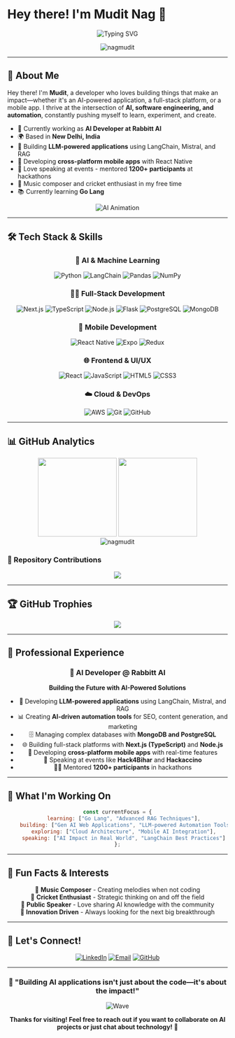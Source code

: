 # Hey there! I'm Mudit Nag 👋

<div align="center">
  
  ![Typing SVG](https://readme-typing-svg.herokuapp.com?font=Fira+Code&weight=600&size=28&duration=3000&pause=1000&color=00D9FF&center=true&vCenter=true&multiline=true&width=800&height=100&lines=AI+Developer+%7C+Full-Stack+Engineer;Building+AI-Powered+Applications;LangChain+%7C+Next.js+%7C+React+Native)
  
  <img src="https://komarev.com/ghpvc/?username=nagmudit&label=Profile%20views&color=0e75b6&style=flat" alt="nagmudit" />
  
</div>

---

## 🚀 About Me

Hey there! I'm **Mudit**, a developer who loves building things that make an impact—whether it's an AI-powered application, a full-stack platform, or a mobile app. I thrive at the intersection of **AI, software engineering, and automation**, constantly pushing myself to learn, experiment, and create.

- 🔭 Currently working as **AI Developer at Rabbitt AI**
- 🌍 Based in **New Delhi, India**
- 🧠 Building **LLM-powered applications** using LangChain, Mistral, and RAG
- 📱 Developing **cross-platform mobile apps** with React Native
- 🎤 Love speaking at events - mentored **1200+ participants** at hackathons
- 🎵 Music composer and cricket enthusiast in my free time
- 📚 Currently learning **Go Lang**

<div align="center">
  
  ![AI Animation](https://media.giphy.com/media/LaVp0AyqR5bGsC5Cbm/giphy.gif)
  
</div>

---

## 🛠️ Tech Stack & Skills

<div align="center">

### 🧠 AI & Machine Learning
![Python](https://img.shields.io/badge/Python-3776AB?style=for-the-badge&logo=python&logoColor=white)
![LangChain](https://img.shields.io/badge/LangChain-1C3C3C?style=for-the-badge&logo=chainlink&logoColor=white)
![Pandas](https://img.shields.io/badge/Pandas-150458?style=for-the-badge&logo=pandas&logoColor=white)
![NumPy](https://img.shields.io/badge/NumPy-013243?style=for-the-badge&logo=numpy&logoColor=white)

### 🧑‍💻 Full-Stack Development
![Next.js](https://img.shields.io/badge/Next.js-000000?style=for-the-badge&logo=next.js&logoColor=white)
![TypeScript](https://img.shields.io/badge/TypeScript-007ACC?style=for-the-badge&logo=typescript&logoColor=white)
![Node.js](https://img.shields.io/badge/Node.js-43853D?style=for-the-badge&logo=node.js&logoColor=white)
![Flask](https://img.shields.io/badge/Flask-000000?style=for-the-badge&logo=flask&logoColor=white)
![PostgreSQL](https://img.shields.io/badge/PostgreSQL-316192?style=for-the-badge&logo=postgresql&logoColor=white)
![MongoDB](https://img.shields.io/badge/MongoDB-4EA94B?style=for-the-badge&logo=mongodb&logoColor=white)

### 📱 Mobile Development
![React Native](https://img.shields.io/badge/React_Native-20232A?style=for-the-badge&logo=react&logoColor=61DAFB)
![Expo](https://img.shields.io/badge/Expo-000020?style=for-the-badge&logo=expo&logoColor=white)
![Redux](https://img.shields.io/badge/Redux-593D88?style=for-the-badge&logo=redux&logoColor=white)

### 🌐 Frontend & UI/UX
![React](https://img.shields.io/badge/React-20232A?style=for-the-badge&logo=react&logoColor=61DAFB)
![JavaScript](https://img.shields.io/badge/JavaScript-F7DF1E?style=for-the-badge&logo=javascript&logoColor=black)
![HTML5](https://img.shields.io/badge/HTML5-E34F26?style=for-the-badge&logo=html5&logoColor=white)
![CSS3](https://img.shields.io/badge/CSS3-1572B6?style=for-the-badge&logo=css3&logoColor=white)

### ☁️ Cloud & DevOps
![AWS](https://img.shields.io/badge/AWS-232F3E?style=for-the-badge&logo=amazon-aws&logoColor=white)
![Git](https://img.shields.io/badge/Git-F05032?style=for-the-badge&logo=git&logoColor=white)
![GitHub](https://img.shields.io/badge/GitHub-100000?style=for-the-badge&logo=github&logoColor=white)

</div>

---

## 📊 GitHub Analytics

<div align="center">
  
  <img height="180em" src="https://github-readme-stats.vercel.app/api?username=nagmudit&show_icons=true&theme=tokyonight&include_all_commits=true&count_private=true&show_owner=true"/>
  <img height="180em" src="https://github-readme-stats.vercel.app/api/top-langs/?username=nagmudit&layout=compact&langs_count=10&theme=tokyonight&include_all_commits=true&count_private=true&hide=html,css"/>
  
</div>

<div align="center">
  
  <img src="https://github-readme-streak-stats.herokuapp.com/?user=nagmudit&theme=tokyonight" alt="nagmudit" />
  
</div>

### 🏢 Repository Contributions


<div align="center">
  
  <img src="https://github-readme-activity-graph.vercel.app/graph?username=nagmudit&theme=tokyo-night" />
  
</div>

---

## 🏆 GitHub Trophies

<div align="center">
  
  <img src="https://github-profile-trophy.vercel.app/?username=nagmudit&theme=tokyonight&no-frame=false&no-bg=false&margin-w=4" />
  
</div>

---

## 💼 Professional Experience

<div align="center">

### 🤖 AI Developer @ Rabbitt AI

**Building the Future with AI-Powered Solutions**

- 🔧 Developing **LLM-powered applications** using LangChain, Mistral, and RAG
- 📊 Creating **AI-driven automation tools** for SEO, content generation, and marketing
- 🗄️ Managing complex databases with **MongoDB and PostgreSQL**
- 🌐 Building full-stack platforms with **Next.js (TypeScript)** and **Node.js**
- 📱 Developing **cross-platform mobile apps** with real-time features
- 🎤 Speaking at events like **Hack4Bihar** and **Hackaccino**
- 👨‍🏫 Mentored **1200+ participants** in hackathons

</div>

---

## 🎯 What I'm Working On

<div align="center">

```javascript
const currentFocus = {
    learning: ["Go Lang", "Advanced RAG Techniques"],
    building: ["Gen AI Web Applications", "LLM-powered Automation Tools"],
    exploring: ["Cloud Architecture", "Mobile AI Integration"],
    speaking: ["AI Impact in Real World", "LangChain Best Practices"]
};
```

</div>

---

## 🌟 Fun Facts & Interests

<div align="center">

🎵 **Music Composer** - Creating melodies when not coding  
🏏 **Cricket Enthusiast** - Strategic thinking on and off the field  
🎤 **Public Speaker** - Love sharing AI knowledge with the community  
🚀 **Innovation Driven** - Always looking for the next big breakthrough  

</div>

---

## 🤝 Let's Connect!

<div align="center">

[![LinkedIn](https://img.shields.io/badge/LinkedIn-0077B5?style=for-the-badge&logo=linkedin&logoColor=white)](https://www.linkedin.com/in/nagmudit/)
[![Email](https://img.shields.io/badge/Email-D14836?style=for-the-badge&logo=gmail&logoColor=white)](mailto:muditnag13@gmail.com)
[![GitHub](https://img.shields.io/badge/GitHub-100000?style=for-the-badge&logo=github&logoColor=white)](https://github.com/nagmudit)

<!-- Add later when available:
[![Twitter](https://img.shields.io/badge/Twitter-1DA1F2?style=for-the-badge&logo=twitter&logoColor=white)](https://twitter.com/yourusername)
[![Portfolio](https://img.shields.io/badge/Portfolio-FF5722?style=for-the-badge&logo=todoist&logoColor=white)](https://yourwebsite.com)
-->

</div>

---

<div align="center">

### 🎯 "Building AI applications isn't just about the code—it's about the impact!"

![Wave](https://raw.githubusercontent.com/mayhemantt/mayhemantt/Update/svg/Bottom.svg)

**Thanks for visiting! Feel free to reach out if you want to collaborate on AI projects or just chat about technology!** 🚀

</div>

<!-- 
TODO: Add notable projects section when ready
TODO: Add Twitter/X handle when available
TODO: Add personal website/portfolio when ready
TODO: Add other social media links when available
-->
